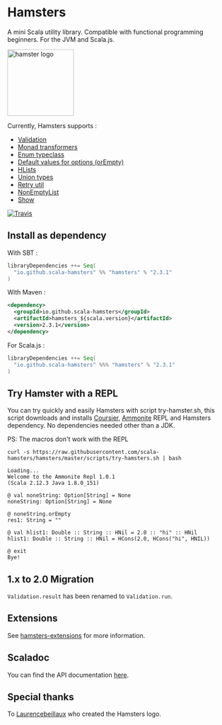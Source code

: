 # Hamsters

A mini Scala utility library. Compatible with functional programming beginners. For the JVM and Scala.js.

<img src="https://img4.hostingpics.net/pics/987051hamsters.jpg" alt="hamster logo" width="150px"/>

Currently, Hamsters supports :

 * [Validation](docs/validation.md)
 * [Monad transformers](docs/monad_tranformers.md) 
 * [Enum typeclass](docs/enums.md)
 * [Default values for options (orEmpty)](docs/default_values.md)
 * [HLists](docs/hlist.md)
 * [Union types](docs/union_types.md)
 * [Retry util](docs/retry.md)
 * [NonEmptyList](docs/nonemptylist.md)
 * [Show](docs/show.md)


[![Travis](https://travis-ci.org/scala-hamsters/hamsters.svg?branch=master)](https://travis-ci.org/scala-hamsters/hamsters)

## Install as dependency

With SBT :

```scala
libraryDependencies ++= Seq(
  "io.github.scala-hamsters" %% "hamsters" % "2.3.1"
)
```

With Maven :

```xml
<dependency>
  <groupId>io.github.scala-hamsters</groupId>
  <artifactId>hamsters_${scala.version}</artifactId>
  <version>2.3.1</version>
</dependency>
```

For Scala.js :

```scala
libraryDependencies ++= Seq(
  "io.github.scala-hamsters" %%% "hamsters" % "2.3.1"
)
```

## Try Hamster with a REPL

You can try quickly and easily Hamsters with script try-hamster.sh, this script downloads and installs 
[Coursier](https://github.com/alexarchambault/coursier), [Ammonite](https://github.com/lihaoyi/Ammonite) REPL and Hamsters dependency. 
No dependencies needed other than a JDK.

PS: The macros don't work with the REPL

```shell
curl -s https://raw.githubusercontent.com/scala-hamsters/hamsters/master/scripts/try-hamsters.sh | bash

Loading...
Welcome to the Ammonite Repl 1.0.1
(Scala 2.12.3 Java 1.8.0_151)

@ val noneString: Option[String] = None 
noneString: Option[String] = None

@ noneString.orEmpty 
res1: String = ""

@ val hlist1: Double :: String :: HNil = 2.0 :: "hi" :: HNil 
hlist1: Double :: String :: HNil = HCons(2.0, HCons("hi", HNIL))

@ exit 
Bye!

```

## 1.x to 2.0 Migration

`Validation.result` has been renamed to `Validation.run`.

## Extensions

See [hamsters-extensions](https://github.com/scala-hamsters/hamsters-extensions) for more information.

## Scaladoc

You can find the API documentation [here](http://scala-hamsters.github.io/hamsters/doc/2.3/api).

## Special thanks

To [Laurencebeillaux](https://github.com/laurencebeillaux) who created the Hamsters logo.
